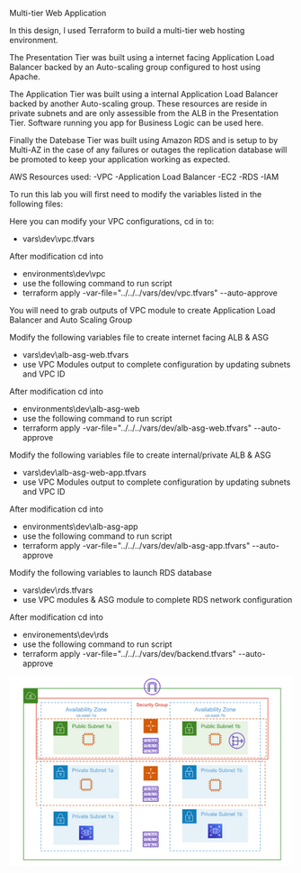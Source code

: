 Multi-tier Web Application

In this design, I used Terraform to build a multi-tier web hosting environment. 

The Presentation Tier was built using a internet facing Application Load Balancer backed by an Auto-scaling group configured to host using Apache. 

The Application Tier was built using a internal Application Load Balancer backed by another Auto-scaling group. These resources are reside in private subnets and are only assessible from the ALB in the Presentation Tier. Software running you app for Business Logic can be used here. 

Finally the Datebase Tier was built using Amazon RDS and is setup to by Multi-AZ in the case of any failures or outages the replication database will be promoted to keep your application working as expected. 

AWS Resources used:
-VPC
-Application Load Balancer
-EC2
-RDS
-IAM

To run this lab you will first need to modify the variables listed in the following files:

Here you can modify your VPC configurations, cd in to:
 - vars\dev\vpc.tfvars

After modification cd into 
 - environments\dev\vpc 
 - use the following command to run script
 - terraform apply -var-file="../../../vars/dev/vpc.tfvars" --auto-approve
 
You will need to grab outputs of VPC module to create Application Load Balancer and Auto Scaling Group

Modify the following variables file to create internet facing ALB & ASG
- vars\dev\alb-asg-web.tfvars
- use VPC Modules output to complete configuration by updating subnets and VPC ID

After modification cd into
- environments\dev\alb-asg-web
- use the following command to run script
- terraform apply -var-file="../../../vars/dev/alb-asg-web.tfvars" --auto-approve

Modify the following variables file to create internal/private ALB & ASG
- vars\dev\alb-asg-web-app.tfvars
- use VPC Modules output to complete configuration by updating subnets and VPC ID

After modification cd into
- environments\dev\alb-asg-app
- use the following command to run script
- terraform apply -var-file="../../../vars/dev/alb-asg-app.tfvars" --auto-approve

Modify the following variables to launch RDS database 
- vars\dev\rds.tfvars
- use VPC modules  & ASG module to complete RDS network configuration

After modification cd into 
- environements\dev\rds
- use the following command to run script
- terraform apply -var-file="../../../vars/dev/backend.tfvars" --auto-approve

![Architectual Diagram](image.png)
